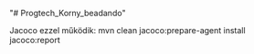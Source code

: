 "# Progtech_Korny_beadando" 

Jacoco ezzel működik: 
mvn clean jacoco:prepare-agent install jacoco:report